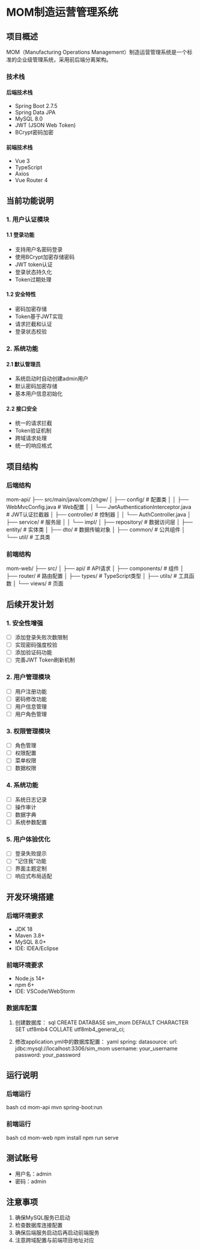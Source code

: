 # MOM制造运营管理系统

## 项目概述
MOM（Manufacturing Operations Management）制造运营管理系统是一个标准的企业级管理系统，采用前后端分离架构。

### 技术栈
#### 后端技术栈
- Spring Boot 2.7.5
- Spring Data JPA
- MySQL 8.0
- JWT (JSON Web Token)
- BCrypt密码加密

#### 前端技术栈
- Vue 3
- TypeScript
- Axios
- Vue Router 4

## 当前功能说明

### 1. 用户认证模块
#### 1.1 登录功能
- 支持用户名密码登录
- 使用BCrypt加密存储密码
- JWT token认证
- 登录状态持久化
- Token过期处理

#### 1.2 安全特性
- 密码加密存储
- Token基于JWT实现
- 请求拦截和认证
- 登录状态校验

### 2. 系统功能
#### 2.1 默认管理员
- 系统启动时自动创建admin用户
- 默认密码加密存储
- 基本用户信息初始化

#### 2.2 接口安全
- 统一的请求拦截
- Token验证机制
- 跨域请求处理
- 统一的响应格式

## 项目结构

### 后端结构 
mom-api/
├── src/main/java/com/zhgw/
│ ├── config/ # 配置类
│ │ ├── WebMvcConfig.java # Web配置
│ │ └── JwtAuthenticationInterceptor.java # JWT认证拦截器
│ ├── controller/ # 控制器
│ │ └── AuthController.java
│ ├── service/ # 服务层
│ │ └── impl/
│ ├── repository/ # 数据访问层
│ ├── entity/ # 实体类
│ ├── dto/ # 数据传输对象
│ ├── common/ # 公共组件
│ └── util/ # 工具类

### 前端结构
mom-web/
├── src/
│ ├── api/ # API请求
│ ├── components/ # 组件
│ ├── router/ # 路由配置
│ ├── types/ # TypeScript类型
│ ├── utils/ # 工具函数
│ └── views/ # 页面

## 后续开发计划

### 1. 安全性增强
- [ ] 添加登录失败次数限制
- [ ] 实现密码强度校验
- [ ] 添加验证码功能
- [ ] 完善JWT Token刷新机制

### 2. 用户管理模块
- [ ] 用户注册功能
- [ ] 密码修改功能
- [ ] 用户信息管理
- [ ] 用户角色管理

### 3. 权限管理模块
- [ ] 角色管理
- [ ] 权限配置
- [ ] 菜单权限
- [ ] 数据权限

### 4. 系统功能
- [ ] 系统日志记录
- [ ] 操作审计
- [ ] 数据字典
- [ ] 系统参数配置

### 5. 用户体验优化
- [ ] 登录失败提示
- [ ] "记住我"功能
- [ ] 界面主题定制
- [ ] 响应式布局适配

## 开发环境搭建

### 后端环境要求
- JDK 18
- Maven 3.8+
- MySQL 8.0+
- IDE: IDEA/Eclipse

### 前端环境要求
- Node.js 14+
- npm 6+
- IDE: VSCode/WebStorm

### 数据库配置
1. 创建数据库：
sql
CREATE DATABASE sim_mom DEFAULT CHARACTER SET utf8mb4 COLLATE utf8mb4_general_ci;

2. 修改application.yml中的数据库配置：
yaml
spring:
datasource:
url: jdbc:mysql://localhost:3306/sim_mom
username: your_username
password: your_password

## 运行说明

### 后端运行
bash
cd mom-api
mvn spring-boot:run

### 前端运行
bash
cd mom-web
npm install
npm run serve


## 测试账号
- 用户名：admin
- 密码：admin

## 注意事项
1. 确保MySQL服务已启动
2. 检查数据库连接配置
3. 确保后端服务启动后再启动前端服务
4. 注意跨域配置与前端项目地址对应